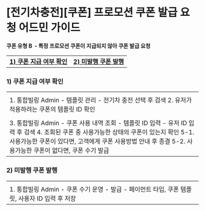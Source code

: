 # [전기차충전][쿠폰] 프로모션 쿠폰 발급 요청 어드민 가이드

**쿠폰 유형 B  - 특정 프로모션 쿠폰이 지급되지 않아 쿠폰 발급 요청**

|  |  |
| --- | --- |
| **[1) 쿠폰 지급 여부 확인](#h_01JRA6DPHJGFFBZ6X0S33NQNA7)** | **[2) 미발행 쿠폰 발행](#01JRA90K0V7NYT6VG1SXQXB59M)** |

### 

### ********1) 쿠폰 지급 여부 확인********

|  |
| --- |
|  |
| 1. 통합빌링 Admin - 템플릿 관리 - 전기차 충전 선택 후 검색 2. 유저가 적용하려는 쿠폰의 템플릿 ID 확인 |
|  |
| 3. 통합빌링 Admin - 쿠폰 사용 내역 조회 - 템플릿 ID 입력 - 유저 ID 입력 후 검색  4. 조회된 쿠폰 중 사용가능한 상태의 쿠폰이 있는지 확인 5-1. 사용가능한 쿠폰이 있다면, 고객에게 쿠폰 사용방법 안내 후 종결  5-2. 사용가능한 쿠폰이 없다면, 쿠폰 수기 발급 |

### ********2) 미발행 쿠폰 발행********

|  |
| --- |
|  |
| 1. 통합빌링 Admin - 쿠폰 수기 운영 - 발급 - 페이먼트 타입, 쿠폰 템플릿, 사용자 ID 입력 후 저장 |